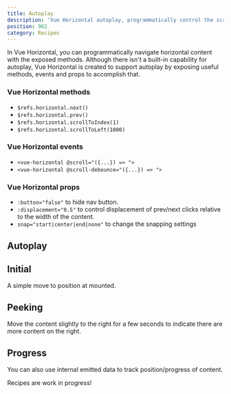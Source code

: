 ```yaml
---
title: Autoplay
description: 'Vue Horizontal autoplay, programmatically control the scroll position/index of content. '
position: 902
category: Recipes
---
```


In Vue Horizontal, you can programmatically navigate horizontal content with the exposed methods. 
Although there isn't a built-in capability for autoplay, Vue Horizontal is created to support autoplay by 
exposing useful methods, events and props to accomplish that.

### Vue Horizontal methods

* `$refs.horizontal.next()`
* `$refs.horizontal.prev()`
* `$refs.horizontal.scrollToIndex(1)`
* `$refs.horizontal.scrollToLeft(1000)`

### Vue Horizontal events

* `<vue-horizontal @scroll="({...}) => ">`
* `<vue-horizontal @scroll-debounce="({...}) => ">`

### Vue Horizontal props

* `:button="false"` to hide nav button. 
* `:displacement="0.5"` to control displacement of prev/next clicks relative to the width of the content.
* `snap="start|center|end|none"` to change the snapping settings

## Autoplay

## Initial

A simple move to position at mounted.

## Peeking

Move the content slightly to the right for a few seconds to indicate there are more content on the right.

## Progress

You can also use internal emitted data to track position/progress of content. 

<alert type="warning">

Recipes are work in progress!

</alert>
